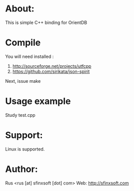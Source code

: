 About:
=====

This is simple C++ binding for OrientDB

Compile
=======

You will need installed :

1) http://sourceforge.net/projects/utfcpp
2) https://github.com/sirikata/json-spirit

Next, issue make

Usage example
====================

Study test.cpp

Support:
=======

Linux is supported.

Author:
======

Rus <rus [at] sfinxsoft [dot] com>
Web: http://sfinxsoft.com
